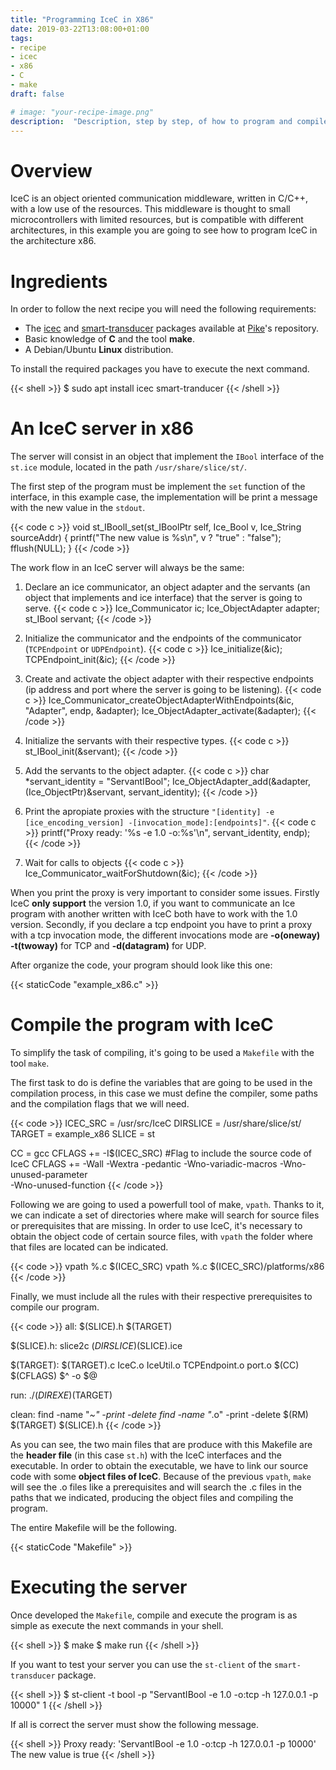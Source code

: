 ```yaml
---
title: "Programming IceC in X86"
date: 2019-03-22T13:08:00+01:00
tags:
- recipe
- icec
- x86
- C
- make
draft: false

# image: "your-recipe-image.png"
description:  "Description, step by step, of how to program and compile an IceC program to the x86 architecture"
---
```


# Overview

IceC is an object oriented communication middleware, written in C/C++, with a low use of the resources. This middleware is thought to small microcontrollers with limited resources, but is compatible with different architectures, in this example you are going to see how to program IceC in the architecture x86.

# Ingredients

In order to follow the next recipe you will need the following requirements:

- The [icec](https://arcogroup.bitbucket.io/icec/) and [smart-transducer](https://arcogroup.bitbucket.io/recipes/st_getting_started/) packages available at [Pike](http://pike.esi.uclm.es/)'s repository.
- Basic knowledge of **C** and the tool **make**.
- A Debian/Ubuntu **Linux** distribution.

To install the required packages you have to execute the next command.

{{< shell >}}
$ sudo apt install icec smart-tranducer
{{< /shell >}} 

# An IceC server in x86

The server will consist in an object that implement the `IBool` interface of the `st.ice` module, located in the path `/usr/share/slice/st/`.

The first step of the program must be implement the `set` function of the interface, in this example case, the implementation will be print a message with the new value in the `stdout`.

{{< code c >}}
void st_IBoolI_set(st_IBoolPtr self, Ice_Bool v, Ice_String sourceAddr)
{
    printf("The new value is %s\n", v ? "true" : "false");
    fflush(NULL);
}
{{< /code >}} 

The work flow in an IceC server will always be the same:

1. Declare an ice communicator, an object adapter and the servants (an object that implements and ice interface) that the server is going to serve.
{{< code c >}}
Ice_Communicator ic;
Ice_ObjectAdapter adapter;
st_IBool servant;
{{< /code >}} 

2. Initialize the communicator and the endpoints of the communicator (`TCPEndpoint` or `UDPEndpoint`).
{{< code c >}}
Ice_initialize(&ic);
TCPEndpoint_init(&ic);
{{< /code >}} 

3. Create and activate the object adapter with their respective endpoints (ip address and port where the server is going to be listening). 
{{< code c >}}
Ice_Communicator_createObjectAdapterWithEndpoints(&ic, "Adapter", endp, &adapter);
Ice_ObjectAdapter_activate(&adapter);
{{< /code >}} 

4. Initialize the servants with their respective types.
{{< code c >}}
st_IBool_init(&servant);
{{< /code >}}

5. Add the servants to the object adapter.
{{< code c >}}
char *servant_identity = "ServantIBool";
Ice_ObjectAdapter_add(&adapter, (Ice_ObjectPtr)&servant, servant_identity);
{{< /code >}}

6. Print the apropiate proxies with the structure `"[identity] -e [ice_encoding_version] -[invocation_mode]:[endpoints]"`.
{{< code c >}}
printf("Proxy ready: '%s -e 1.0 -o:%s'\n", servant_identity, endp);
{{< /code >}}

7. Wait for calls to objects
{{< code c >}}
Ice_Communicator_waitForShutdown(&ic);
{{< /code >}}


When you print the proxy is very important to consider some issues. Firstly IceC **only support** the version 1.0, if you want to communicate an Ice program with another written with IceC both have to work with the 1.0 version. Secondly, if you declare a tcp endpoint you have to print a proxy with a tcp invocation mode, the different invocations mode are **-o(oneway)** **-t(twoway)** for TCP and **-d(datagram)** for UDP.

After organize the code, your program should look like this one:

{{< staticCode "example_x86.c" >}}

# Compile the program with IceC

To simplify the task of compiling, it's going to be used a `Makefile` with the tool `make`.

The first task to do is define the variables that are going to be used in the compilation process, in this case we must define the compiler, some paths and the compilation flags that we will need.

{{< code >}}
ICEC_SRC = /usr/src/IceC
DIRSLICE = /usr/share/slice/st/
TARGET = example_x86
SLICE = st

CC = gcc
CFLAGS += -I$(ICEC_SRC) #Flag to include the source code of IceC
CFLAGS += -Wall -Wextra -pedantic -Wno-variadic-macros -Wno-unused-parameter \
	   -Wno-unused-function
{{< /code >}} 

Following we are going to used a powerfull tool of make, `vpath`. Thanks to it, we can indicate a set of directories where make will search for source files or prerequisites that are missing. In order to use IceC, it's necessary to obtain the object code of certain source files, with `vpath` the folder where that files are located can be indicated.

{{< code >}}
vpath %.c $(ICEC_SRC)
vpath %.c $(ICEC_SRC)/platforms/x86
{{< /code >}}

Finally, we must include all the rules with their respective prerequisites to compile our program.

{{< code >}}
all: $(SLICE).h $(TARGET)

$(SLICE).h: 
	slice2c $(DIRSLICE)$(SLICE).ice

$(TARGET): $(TARGET).c IceC.o IceUtil.o TCPEndpoint.o port.o
	$(CC) $(CFLAGS) $^ -o $@

run:
	./$(DIREXE)$(TARGET)

clean: 
	find -name "*~" -print -delete
	find -name "*.o" -print -delete
	$(RM) $(TARGET) $(SLICE).h
{{< /code >}}

As you can see, the two main files that are produce with this Makefile are the **header file** (in this case `st.h`) with the IceC interfaces and the executable. In order to obtain the executable, we have to link our source code with some **object files of IceC**. Because of the previous `vpath`, `make` will see the .o files like a prerequisites and will search the .c files in the paths that we indicated, producing the object files and compiling the program.

The entire Makefile will be the following.

{{< staticCode "Makefile" >}}

# Executing the server

Once developed the `Makefile`, compile and execute the program is as simple as execute the next commands in your shell.

{{< shell >}}
$ make
$ make run
{{< /shell >}}

If you want to test your server you can use the `st-client` of the `smart-transducer` package.

{{< shell >}}
$ st-client -t bool -p "ServantIBool -e 1.0 -o:tcp -h 127.0.0.1 -p 10000" 1
{{< /shell >}}

If all is correct the server must show the following message.

{{< shell >}}
Proxy ready: 'ServantIBool -e 1.0 -o:tcp -h 127.0.0.1 -p 10000'
The new value is true
{{< /shell >}}













 

